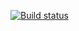 [![Build status](https://ci.appveyor.com/api/projects/status/fl98bkh1fq5ipwl2?svg=true)](https://ci.appveyor.com/project/druffy10/gradletask7)
